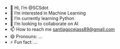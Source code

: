 - 👋 Hi, I’m @SCSdot
- 👀 I’m interested in Machine Learning
- 🌱 I’m currently learning Python 
- 💞️ I’m looking to collaborate on AI
- 📫 How to reach me santiagocejass89@gmail.com
- 😄 Pronouns: ...
- ⚡ Fun fact: ...

<!---
SCSdot/SCSdot is a ✨ special ✨ repository because its `README.md` (this file) appears on your GitHub profile.
You can click the Preview link to take a look at your changes.
--->
